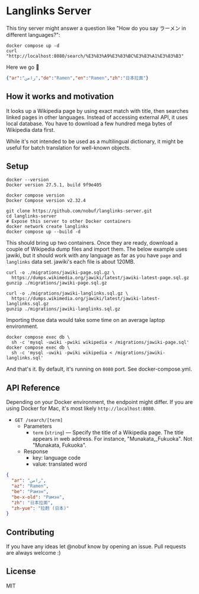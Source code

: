 # Langlinks Server

This tiny server might answer a question like "How do you say ラーメン in different languages?":

```shell
docker compose up -d
curl "http://localhost:8080/search/%E3%83%A9%E3%83%BC%E3%83%A1%E3%83%B3"
```

Here we go :ramen:

```json
{"ar":"رامن","de":"Ramen","en":"Ramen","zh":"日本拉面"}
```

## How it works and motivation

It looks up a Wikipedia page by using exact match with title, then searches linked pages in other languages. Instead of accessing external API, it uses local database. You have to download a few hundred mega bytes of Wikipedia data first.

While it's not intended to be used as a multilingual dictionary, it might be useful for batch translation for well-known objects.

## Setup

```shell
docker --version
Docker version 27.5.1, build 9f9e405

docker compose version
Docker Compose version v2.32.4
```

```shell
git clone https://github.com/nobuf/langlinks-server.git
cd langlinks-server
# Expose this server to other Docker containers
docker network create langlinks
docker compose up --build -d
```

This should bring up two containers. Once they are ready, download a couple of Wikipedia dump files and import them. The below example uses jawiki, but it should work with any language as far as you have `page` and `langlinks` data set. jawiki's each file is about 120MB.

```shell
curl -o ./migrations/jawiki-page.sql.gz \
  https://dumps.wikimedia.org/jawiki/latest/jawiki-latest-page.sql.gz
gunzip ./migrations/jawiki-page.sql.gz

curl -o ./migrations/jawiki-langlinks.sql.gz \
  https://dumps.wikimedia.org/jawiki/latest/jawiki-latest-langlinks.sql.gz
gunzip ./migrations/jawiki-langlinks.sql.gz
```

Importing those data would take some time on an average laptop environment.

```shell
docker compose exec db \
  sh -c 'mysql -uwiki -pwiki wikipedia < /migrations/jawiki-page.sql'
docker compose exec db \
  sh -c 'mysql -uwiki -pwiki wikipedia < /migrations/jawiki-langlinks.sql'
```

And that's it. By default, it's running on `8080` port. See docker-compose.yml.

## API Reference

Depending on your Docker environment, the endpoint might differ. If you are using Docker for Mac, it's most likely `http://localhost:8080`.

- `GET /search/[term]`
  - Parameters
    - `term` (`string`) — Specify the title of a Wikipedia page. The title appears in web address. For instance, "Munakata,_Fukuoka". Not "Munakata, Fukuoka".
  - Response
    - key: language code
    - value: translated word

```json
{
  "ar": "رامن",
  "az": "Ramen",
  "be": "Рамэн",
  "be-x-old": "Рамэн",
  "zh": "日本拉面",
  "zh-yue": "拉麪 (日本)"
}
```



## Contributing

If you have any ideas let @nobuf know by opening an issue. Pull requests are always welcome :)

## License

MIT
